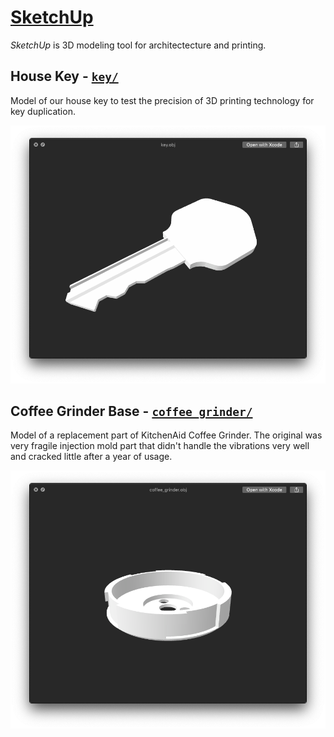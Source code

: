 
# [SketchUp](https://www.sketchup.com)

_SketchUp_ is 3D modeling tool for architectecture and printing.



## House Key - [`key/`](key/)
Model of our house key to test the precision of 3D printing technology for key duplication.
 
![House Key 3D Model](key/key.png)



## Coffee Grinder Base - [`coffee_grinder/`](coffee_grinder/)
Model of a replacement part of KitchenAid Coffee Grinder. The original was very fragile injection mold part that didn't handle the vibrations very well and cracked little after a year of usage.

![Coffee Grinder Base 3D Model](coffee_grinder/coffee_grinder.png)

